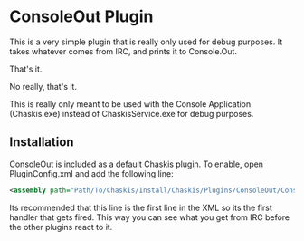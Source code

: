 ﻿ConsoleOut Plugin
=================

This is a very simple plugin that is really only used for debug purposes.  It takes whatever comes from IRC, and prints it to Console.Out.

That's it.

No really, that's it.

This is really only meant to be used with the Console Application (Chaskis.exe) instead of ChaskisService.exe for debug purposes.

Installation
--------
ConsoleOut is included as a default Chaskis plugin.  To enable, open PluginConfig.xml and add the following line:

```XML
<assembly path="Path/To/Chaskis/Install/Chaskis/Plugins/ConsoleOut/ConsoleOut.dll" classname="Chaskis.Plugins.ConsoleOut.ConsoleOut" />
```

Its recommended that this line is the first line in the XML so its the first handler that gets fired.  This way you can see what you get from IRC before the other plugins react to it.